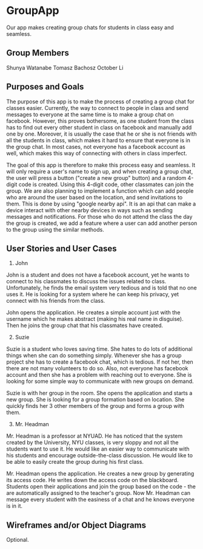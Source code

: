 # GroupApp
Our app makes creating group chats for students in class easy and seamless.

## Group Members
Shunya Watanabe
Tomasz Bachosz
October Li

## Purposes and Goals
The purpose of this app is to make the process of creating a group chat for classes easier. Currently, the way to connect to people in class and send messages to everyone at the same time is to make a group chat on facebook. However, this proves bothersome, as one student from the class has to find out every other student in class on facebook and manually add one by one. Moreover, it is usually the case that he or she is not friends with all the students in class, which makes it hard to ensure that everyone is in the group chat. In most cases, not everyone has a facebook account as well, which makes this way of connecting with others in class imperfect.

The goal of this app is therefore to make this process easy and seamless. It will only require a user's name to sign up, and when creating a group chat, the user will press a button ("create a new group" button) and a random 4-digit code is created. Using this 4-digit code, other classmates can join the group. We are also planning to implement a function which can add people who are around the user based on the location, and send invitations to them. This is done by using "google nearby api". It is an api that can make a device interact with other nearby devices in ways such as sending messages and notifications. For those who do not attend the class the day the group is created, we add a feature where a user can add another person to the group using the similar methods.

##  User Stories and User Cases

1.	John

John is a student and does not have a facebook account, yet he wants to connect to his classmates to discuss the issues related to class. Unfortunately, he finds the email system very tedious and is told that no one uses it. He is looking for a system where he can keep his privacy, yet connect with his friends from the class.

John opens the application. He creates a simple account just with the username which he makes abstract (making his real name in disguise). Then he joins the group chat that his classmates have created.

2. Suzie

Suzie is a student who loves saving time. She hates to do lots of additional things when she can do something simply. Whenever she has a group project she has to create a facebook chat, which is tedious. If not her, then there are not many volunteers to do so. Also, not everyone has facebook account and then she has a problem with reaching out to everyone.  She is looking for some simple way to communicate with new groups on demand.

Suzie is with her group in the room. She opens the application and starts a new group. She is looking for a group formation based on location. She quickly finds her 3 other members of the group and forms a group with them.

3. Mr. Headman

Mr. Headman is a professor at NYUAD. He has noticed that the system created by the University, NYU classes, is very sloppy and not all the students want to use it. He would like an easier way to communicate with his students and encourage outside-the-class discussion. He would like to be able to easily create the group during his first class.

Mr. Headman opens the application. He creates a new group by generating its access code. He writes down the access code on the blackboard. Students open their applications and join the group based on the code - the are automatically assigned to the teacher's group. Now Mr. Headman can message every student with the easiness of a chat and he knows everyone is in it.


## Wireframes and/or Object Diagrams
Optional.
